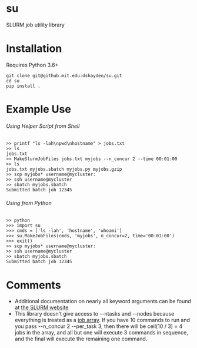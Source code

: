 # su
SLURM job utility library

# Installation
Requires Python 3.6+
```
git clone git@github.mit.edu:dshayden/su.git
cd su
pip install .
```

# Example Use
###### Using Helper Script from Shell
```
>> printf "ls -lah\npwd\nhostname" > jobs.txt
>> ls
jobs.txt
>> MakeSlurmJobFiles jobs.txt myjobs --n_concur 2 --time 00:01:00
>> ls
jobs.txt myjobs.sbatch myjobs.py myjobs.gzip
>> scp myjobs* username@mycluster:
>> ssh username@mycluster
>> sbatch myjobs.sbatch
Submitted batch job 12345
```
###### Using from Python
```
>> python
>>> import su
>>> cmds = ['ls -lah', 'hostname', 'whoami']
>>> su.MakeJobFiles(cmds, 'myjobs', n_concur=2, time='00:01:00')
>>> exit()
>> scp myjobs* username@mycluster:
>> ssh username@mycluster
>> sbatch myjobs.sbatch
Submitted batch job 12345
```

# Comments
* Additional documentation on nearly all keyword arguments can be found at [the SLURM website](https://slurm.schedmd.com/documentation.html)
* This library doesn't give access to --ntasks and --nodes because everything is treated as a [job array](https://slurm.schedmd.com/job_array.html). If you have 10 commands to run and you pass --n_concur 2 --per_task 3, then there will be ceil(10 / 3) = 4 jobs in the array, and all but one will execute 3 commands in sequence, and the final will execute the remaining one command.
